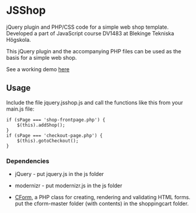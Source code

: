 # JSShop
jQuery plugin and PHP/CSS code for a simple web shop template. Developed a part of JavaScript course DV1483 at Blekinge Tekniska Högskola.

This jQuery plugin and the accompanying PHP files can be used as the basis for a simple web shop.

See a working demo [here](http://www.student.bth.se/~carb14/javascript/kmom04/JSShop/shoppingcart/shop-frontpage.php)

## Usage
Include the file jquery.jsshop.js and call the functions like this from your main.js file:

```
if (sPage === 'shop-frontpage.php') {
    $(this).addShop();
}
if (sPage === 'checkout-page.php') {
    $(this).gotoCheckout();
}
```

### Dependencies
* jQuery - put jquery.js in the js folder

* modernizr - put modernizr.js in the js folder

* [CForm](https://github.com/mosbth/cform/), a PHP class for creating, rendering and validating HTML forms. put the cform-master folder (with contents) in the shoppingcart folder.
